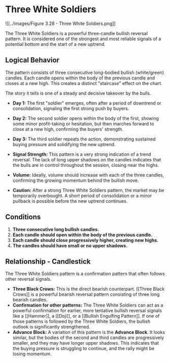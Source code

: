 # Three White Soldiers

![[../images/Figure 3.28 - Three White Soldiers.png]]

The Three White Soldiers is a powerful three-candle bullish reversal pattern. It is considered one of the strongest and most reliable signals of a potential bottom and the start of a new uptrend.

## Logical Behavior

The pattern consists of three consecutive long-bodied bullish (white/green) candles. Each candle opens within the body of the previous candle and closes at a new high. This creates a distinct "staircase" effect on the chart.

The story it tells is one of a steady and decisive takeover by the bulls.
- **Day 1:** The first "soldier" emerges, often after a period of downtrend or consolidation, signaling the first strong push by buyers.
- **Day 2:** The second soldier opens within the body of the first, showing some minor profit-taking or hesitation, but then marches forward to close at a new high, confirming the buyers' strength.
- **Day 3:** The third soldier repeats the action, demonstrating sustained buying pressure and solidifying the new uptrend.

- **Signal Strength:** This pattern is a very strong indication of a trend reversal. The lack of long upper shadows on the candles indicates that the bulls are in control throughout the session, closing near the highs.
- **Volume:** Ideally, volume should increase with each of the three candles, confirming the growing momentum behind the bullish move.
- **Caution:** After a strong Three White Soldiers pattern, the market may be temporarily overbought. A short period of consolidation or a minor pullback is possible before the new uptrend continues.

## Conditions

1.  **Three consecutive long bullish candles.**
2.  **Each candle should open within the body of the previous candle.**
3.  **Each candle should close progressively higher, creating new highs.**
4.  **The candles should have small or no upper shadows.**

## Relationship - Candlestick

The Three White Soldiers pattern is a confirmation pattern that often follows other reversal signals.

- **Three Black Crows:** This is the direct bearish counterpart. [[Three Black Crows]] is a powerful bearish reversal pattern consisting of three long bearish candles.
- **Confirmation for other patterns:** The Three White Soldiers can act as a powerful confirmation for earlier, more tentative bullish reversal signals like a [[Hammer]], a [[Doji]], or a [[Bullish Engulfing Pattern]]. If one of those patterns is followed by the Three White Soldiers, the bullish outlook is significantly strengthened.
- **Advance Block:** A variation of this pattern is the **Advance Block**. It looks similar, but the bodies of the second and third candles are progressively smaller, and they may have longer upper shadows. This indicates that the buying pressure is struggling to continue, and the rally might be losing momentum.
